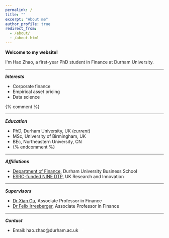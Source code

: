 ```yaml
---
permalink: /
title: ""
excerpt: "About me"
author_profile: true
redirect_from: 
  - /about/
  - /about.html
---
```


**Welcome to my website!**

I'm Hao Zhao, a first-year PhD student in Finance at Durham University.

***
***Interests***
- Corporate finance
- Empirical asset pricing
- Data science

{% comment %}
***
***Education***
- PhD, Durham University, UK (*current*)
- MSc, University of Birmingham, UK
- BEc, Northeastern University, CN
- {% endcomment %}

***
***Affiliations***
- [Department of Finance](https://www.durham.ac.uk/business/about/departments/finance/ "Department of Finance, Durham University Business School"), Durham University Business School
- [ESRC-funded NINE DTP](https://www.ninedtp.ac.uk/ "The Northern Ireland and North East Doctoral Training Partnership"), UK Research and Innovation

***
***Supervisors***
- [Dr Xian Gu](https://www.durham.ac.uk/business/our-people/xian-gu/), Associate Professor in Finance
- [Dr Felix Irresberger](https://www.durham.ac.uk/business/our-people/felix-irresberger/), Associate Professor in Finance

***
***Contact***

<div>
  <ul>
    <li> Email: hao.zhao@durham.ac.uk
      <span id="workingstatus">
        <svg viewBox="0 0 20 20" width="8" height="8">
          <path id="second-hand" d="M10 6 L10 6" stroke="white" stroke-width="5" stroke-linecap="round" />
        </svg>
      </span> 
    </li>
  </ul>
</div>

<style>
 #workingstatus {
   display: inline-block;
   width: 12px;
   height: 12px;
   border-radius: 50%;
   margin-left: 4px;
   text-align: center;
   position: relative;
 }

#workingstatus svg {
  position: absolute;
  top: 50%;
  left: 50%;
  transform: translate(-50%, -50%) scale(1.5);
  z-index: 1;
}

 .available {
   background-color: #2ecc71;
 }


 .available:hover {
   background-color: #25A35A;
 }


 .limited {
   background-color: #FFA500;
 }


 .limited:hover {
   background-color: #CC8400;
 }


 .unavailable {
   background-color: #bdc3c7;
 }


 .unavailable:hover {
   background-color: #979C9F;
 }


 #workingstatus::before {
   content: "";
   display: block;
   width: 6px;
   height: 6px;
   background-color: white;
   border-radius: 50%;
   margin: 3px;
   position: absolute;
 }

</style>

<script src="https://cdnjs.cloudflare.com/ajax/libs/moment.js/2.29.1/moment.min.js"></script>
<script src="https://cdnjs.cloudflare.com/ajax/libs/moment-timezone/0.5.33/moment-timezone-with-data-10-year-range.min.js"></script>

<script>
  function updateClock() {
    var now = moment();
    var second = now.seconds();
    var secondAngle = second * 6;
    var secondHand = document.getElementById('second-hand');
    secondHand.setAttribute('d', 'M10 10 L10 1');
    secondHand.setAttribute('transform', 'rotate(' + secondAngle + ' 10 10)');
    setTimeout(updateClock, 1000);
  }

  function updateWorkingStatus() {
    var now = moment().tz('Europe/London');
    var ukHours = now.hour();
    var ukMinutes = now.minute();
    var workingStatusElement = document.getElementById('workingstatus');

    if ((ukHours >= 9 && ukHours < 12) || (ukHours >= 15 && ukHours < 20)) {
      workingStatusElement.className = 'available';
      workingStatusElement.title = 'Online';
    } else if (ukHours >= 23 || (ukHours >= 0 && ukHours < 9)) {
      workingStatusElement.className = 'unavailable';
      workingStatusElement.title = 'Offline';
    } else {
      workingStatusElement.className = 'limited';
      workingStatusElement.title = 'Away';
    }
    updateClock();
    setTimeout(updateWorkingStatus, 1000);
  }
  updateWorkingStatus();
</script>
